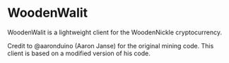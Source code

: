 # WoodenWalit
WoodenWalit is a lightweight client for the WoodenNickle cryptocurrency.

Credit to @aaronduino (Aaron Janse) for the original mining code. This client is based on a modified version of his code.
